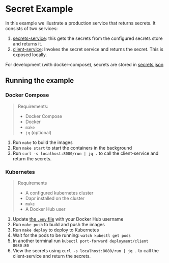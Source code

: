 # Secret Example

In this example we illustrate a production service that returns secrets. It consists of two services:

1. [secrets-service](services/secrets/index.php): this gets the secrets from the configured secrets store and returns it.
2. [client-service](services/client/index.php): Invokes the secret service and returns the secret. This is exposed locally.

For development (with docker-compose), secrets are stored in [secrets.json](components/secrets.json)

## Running the example

### Docker Compose

> Requirements:
> - Docker Compose
> - Docker
> - `make`
> - `jq` (optional)

1. Run `make` to build the images
2. Run `make start` to start the containers in the background
3. Run `curl -s localhost:8080/run | jq .` to call the client-service and return the secrets.

### Kubernetes

> Requirements
> - A configured kubernetes cluster
> - Dapr installed on the cluster
> - `make`
> - A Docker Hub user

1. Update [the `.env` file](.env) with your Docker Hub username  
2. Run `make push` to build and push the images
3. Run `make deploy` to deploy to Kubernetes
4. Wait for the pods to be running: `watch kubectl get pods`
4. In another terminal run `kubectl port-forward deployment/client 8080:80`
5. View the secrets using `curl -s localhost:8080/run | jq .` to call the client-service and return the secrets.
